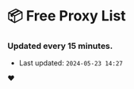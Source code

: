 # :package: Free Proxy List
### Updated every 15 minutes.

- Last updated: `2024-05-23 14:27`

:heart:

